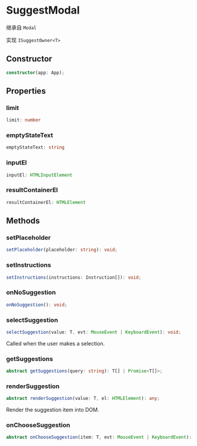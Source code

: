 <!--
 * @Author: haifeng.lu haifeng.lu@ly.com
 * @Date: 2022-08-23 11:37:51
 * @LastEditors: haifeng.lu
 * @LastEditTime: 2022-11-16 22:55:34
 * @Description: 
-->
# SuggestModal

继承自 `Modal`

实现 `ISuggestOwner<T>`

## Constructor

```ts
constructor(app: App);
```

## Properties

### limit

```ts
limit: number
```

### emptyStateText

```ts
emptyStateText: string
```

### inputEl

```ts
inputEl: HTMLInputElement
```

### resultContainerEl

```ts
resultContainerEl: HTMLElement
```

## Methods

### setPlaceholder

```ts
setPlaceholder(placeholder: string): void;
```

### setInstructions

```ts
setInstructions(instructions: Instruction[]): void;
```

### onNoSuggestion

```ts
onNoSuggestion(): void;
```

### selectSuggestion

```ts
selectSuggestion(value: T, evt: MouseEvent | KeyboardEvent): void;
```

Called when the user makes a selection.

### getSuggestions

```ts
abstract getSuggestions(query: string): T[] | Promise<T[]>;
```

### renderSuggestion

```ts
abstract renderSuggestion(value: T, el: HTMLElement): any;
```

Render the suggestion item into DOM.

### onChooseSuggestion

```ts
abstract onChooseSuggestion(item: T, evt: MouseEvent | KeyboardEvent): any;
```
